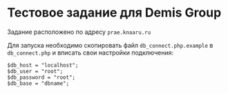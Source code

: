 # Тестовое задание для Demis Group
Задание расположено по адресу `prae.knaaru.ru`

Для запуска необходимо скопировать файл `db_connect.php.example` в `db_connect.php` и вписать свои настройки подключения:
```
$db_host = "localhost";
$db_user = "root";
$db_password = "root";
$db_base = "dbname";
```
